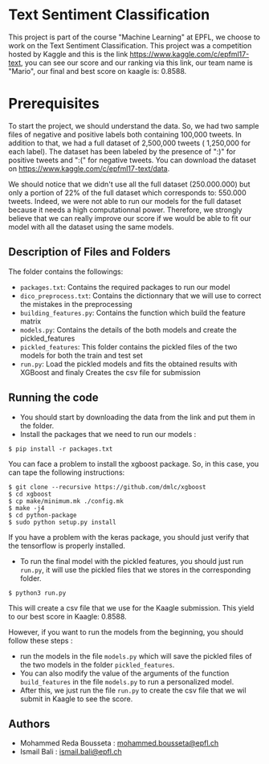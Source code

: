 # Text Sentiment Classification

This project is part of the course "Machine Learning" at EPFL, we choose to work on the Text Sentiment Classification. This project was a competition hosted by Kaggle and this is the link https://www.kaggle.com/c/epfml17-text, you can see our score and our ranking via this link, our team name is "Mario", our final and best score on kaagle is: 0.8588.

# Prerequisites

To start the project, we should understand the data. So, we had two sample files of negative and positive labels both containing 100,000 tweets. In addition to that, we had a full dataset of 2,500,000 tweets ( 1,250,000 for each label).
The dataset has been labeled by the presence of  ":)" for positive tweets and ":(" for negative tweets.
You can download the dataset on https://www.kaggle.com/c/epfml17-text/data.

We should notice that we didn't use all the full dataset (250.000.000) but only a portion of 22% of the full dataset which corresponds to: 550.000 tweets. Indeed, we were not able to run our models for the full dataset because it needs a high computationnal power. Therefore, we strongly believe that we can really improve our score if we would be able to fit our model with all the dataset using the same models.

## Description of Files and Folders

The folder contains the followings:

- `packages.txt`: Contains the required packages to run our model
- `dico_preprocess.txt`: Contains the dictionnary that we will use to correct the mistakes in the preprocessing
- `building_features.py`: Contains the function which build the feature matrix
- `models.py`: Contains the details of the both models and create the pickled_features
- `pickled_features`: This folder contains the pickled files of the two models for both the train and test set
- `run.py`: Load the pickled models and fits the obtained results with XGBoost and finaly Creates the csv file for submission

## Running the code

- You should start by downloading the data from the link and put them in the folder.
- Install the packages that we need to run our models :
```
$ pip install -r packages.txt
```
You can face a problem to install the xgboost package. So, in this case, you can tape the following instructions:

```
$ git clone --recursive https://github.com/dmlc/xgboost
$ cd xgboost
$ cp make/minimum.mk ./config.mk
$ make -j4
$ cd python-package
$ sudo python setup.py install

```
If you have a problem with the keras package, you should just verify that the tensorflow is properly installed.


- To run the final model with the pickled features, you should just run `run.py`, it will use the pickled files that we stores in the corresponding folder. 
 
```
$ python3 run.py 
```

This will create a csv file that we use for the Kaagle submission. This yield to our best score in Kaagle: 0.8588.


However, if you want to run the models from the beginning, you should follow these steps :

- run the models in the file `models.py` which will save the pickled files of the two models in the folder `pickled_features`.
- You can also modify the value of the arguments of the function `build_features` in the file `models.py` to run a personalized model.
- After this, we just run the file `run.py` to create the csv file that we wil submit in Kaagle to see the score.

## Authors

- Mohammed Reda Bousseta : mohammed.bousseta@epfl.ch
- Ismail Bali : ismail.bali@epfl.ch
